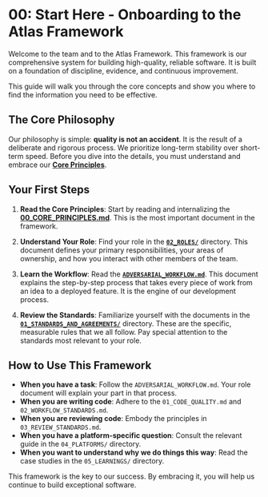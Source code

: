 # 00: Start Here - Onboarding to the Atlas Framework

Welcome to the team and to the Atlas Framework. This framework is our comprehensive system for building high-quality, reliable software. It is built on a foundation of discipline, evidence, and continuous improvement.

This guide will walk you through the core concepts and show you where to find the information you need to be effective.

## The Core Philosophy

Our philosophy is simple: **quality is not an accident**. It is the result of a deliberate and rigorous process. We prioritize long-term stability over short-term speed. Before you dive into the details, you must understand and embrace our **[Core Principles](00_CORE_PRINCIPLES.md)**.

## Your First Steps

1.  **Read the Core Principles**: Start by reading and internalizing the **[00_CORE_PRINCIPLES.md](00_CORE_PRINCIPLES.md)**. This is the most important document in the framework.

2.  **Understand Your Role**: Find your role in the **[`02_ROLES/`](./02_ROLES/)** directory. This document defines your primary responsibilities, your areas of ownership, and how you interact with other members of the team.

3.  **Learn the Workflow**: Read the **[`ADVERSARIAL_WORKFLOW.md`](10-AREAS/AI%20Development/Atlas/workflows/ADVERSARIAL_WORKFLOW.md)**. This document explains the step-by-step process that takes every piece of work from an idea to a deployed feature. It is the engine of our development process.

4.  **Review the Standards**: Familiarize yourself with the documents in the **[`01_STANDARDS_AND_AGREEMENTS/`](./01_STANDARDS_AND_AGREEMENTS/)** directory. These are the specific, measurable rules that we all follow. Pay special attention to the standards most relevant to your role.

## How to Use This Framework

-   **When you have a task**: Follow the `ADVERSARIAL_WORKFLOW.md`. Your role document will explain your part in that process.
-   **When you are writing code**: Adhere to the `01_CODE_QUALITY.md` and `02_WORKFLOW_STANDARDS.md`.
-   **When you are reviewing code**: Embody the principles in `03_REVIEW_STANDARDS.md`.
-   **When you have a platform-specific question**: Consult the relevant guide in the `04_PLATFORMS/` directory.
-   **When you want to understand why we do things this way**: Read the case studies in the `05_LEARNINGS/` directory.

This framework is the key to our success. By embracing it, you will help us continue to build exceptional software.
